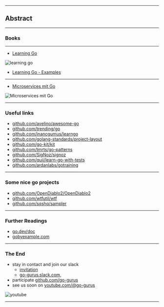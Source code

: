 <!-- .slide: data-background="img/ABSTRACT/00.jpg" data-background-size="100%" data-background-position="50% 50%" -->

----

## Abstract

----

### Books

----

* [Learning Go](https://www.oreilly.com/library/view/learning-go/9781492077206/)

![learning go](img/ABSTRACT/learning_go_book.jpg)<!-- .element height="400px" -->
* [Learning Go - Examples](https://github.com/learning-go-book)

----

* [Microservices mit Go](https://www.rheinwerk-verlag.de/microservices-mit-go-konzepte-werkzeuge-best-practices/)

![Microservices mit Go](img/ABSTRACT/microservices_mit_go_book.png)<!-- .element height="400px" -->

----

### Useful links
* [github.com/avelino/awesome-go](https://github.com/avelino/awesome-go)
* [github.com/trending/go](https://github.com/trending/go)
* [github.com/inancgumus/learngo](https://github.com/inancgumus/learngo)
* [github.com/golang-standards/project-layout](https://github.com/golang-standards/project-layout)
* [github.com/go-kit/kit](https://github.com/go-kit/kit)
* [github.com/tmrts/go-patterns](https://github.com/tmrts/go-patterns)
* [github.com/SigNoz/signoz](https://github.com/SigNoz/signoz)
* [github.com/quii/learn-go-with-tests](https://github.com/quii/learn-go-with-tests)
* [github.com/ardanlabs/gotraining](https://github.com/ardanlabs/gotraining)

----

### Some nice go projects

* [github.com/OpenDiablo2/OpenDiablo2](https://github.com/OpenDiablo2/OpenDiablo2)
* [github.com/wtfutil/wtf](https://github.com/wtfutil/wtf/)
* [github.com/sqshq/sampler](https://github.com/sqshq/sampler)


----

### Further Readings
* [go.dev/doc](https://go.dev/doc/)
* [gobyexample.com](https://gobyexample.com/)

----

### The End

* stay in contact and join our slack
    * [invitation](https://join.slack.com/t/go-gurus/shared_invite/zt-28kzvjhkm-GLdgxIrrhO_aGjDOs3J~Zw)
    * [go-gurus.slack.com](https://go-gurus.slack.com),
* participate [github.com/go-gurus](https://github.com/go-gurus)
* see us soon on [youtube.com/@go-gurus](https://www.youtube.com/@go-gurus)


![youtube](img/WHATS_NEW/01.png)<!-- .element height="300px" -->

---